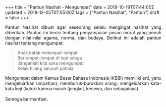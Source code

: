 +++
title = "Pantun Nasihat - Mengumpat"
date = 2018-10-19T07:44:00Z
updated = 2018-12-05T07:05:00Z
tags = ["Pantun Nasihat", "Pantun"]
draft = false
+++

<div dir="ltr" style="text-align: left;" trbidi="on"><div style="text-align: justify;">Pantun Nasihat dibuat agar seseorang selalu mengingat nasihat yang diberikan. Pantun ini berisi tentang penyampaian pesan moral yang penuh dengan nilai-nilai agama, norma, dan budaya. Berikut ini adalah pantun nasihat tentang mengumpat:</div><blockquote class="tr_bq">Anak katak melompat-lompat<br />Berlompat-lompat di tepi telaga<br />Janganlah kita suka mengumpat<br />Kelak hilang seluruh pahala</blockquote><div style="text-align: justify;">Mengumpat dalam Kamus Besar Bahasa Indonesia (KBBI) memiliki arti, yaitu mengeluarkan umpat(an); memburuk-burukkan orang; mengeluarkan kata-kata keji (kotor) karena marah (jengkel, kecewa, dan sebagainya).</div><div style="text-align: justify;"><br /></div><div style="text-align: justify;">Semoga bermanfaat.</div></div>
